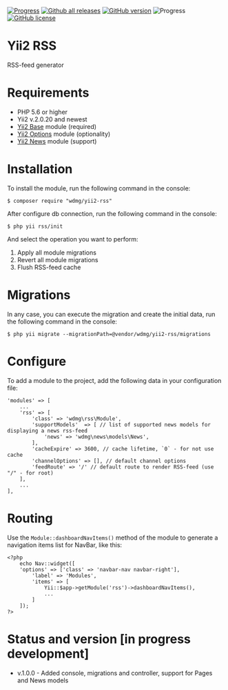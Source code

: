 [![Progress](https://img.shields.io/badge/required-Yii2_v2.0.13-blue.svg)](https://packagist.org/packages/yiisoft/yii2)
[![Github all releases](https://img.shields.io/github/downloads/wdmg/yii2-rss/total.svg)](https://GitHub.com/wdmg/yii2-rss/releases/)
[![GitHub version](https://badge.fury.io/gh/wdmg/yii2-rss.svg)](https://github.com/wdmg/yii2-rss)
![Progress](https://img.shields.io/badge/progress-in_development-red.svg)
[![GitHub license](https://img.shields.io/github/license/wdmg/yii2-rss.svg)](https://github.com/wdmg/yii2-rss/blob/master/LICENSE)

# Yii2 RSS
RSS-feed generator

# Requirements 
* PHP 5.6 or higher
* Yii2 v.2.0.20 and newest
* [Yii2 Base](https://github.com/wdmg/yii2-base) module (required)
* [Yii2 Options](https://github.com/wdmg/yii2-options) module (optionality)
* [Yii2 News](https://github.com/wdmg/yii2-news) module (support)

# Installation
To install the module, run the following command in the console:

`$ composer require "wdmg/yii2-rss"`

After configure db connection, run the following command in the console:

`$ php yii rss/init`

And select the operation you want to perform:
  1) Apply all module migrations
  2) Revert all module migrations
  3) Flush RSS-feed cache

# Migrations
In any case, you can execute the migration and create the initial data, run the following command in the console:

`$ php yii migrate --migrationPath=@vendor/wdmg/yii2-rss/migrations`

# Configure
To add a module to the project, add the following data in your configuration file:

    'modules' => [
        ...
        'rss' => [
            'class' => 'wdmg\rss\Module',
            'supportModels'  => [ // list of supported news models for displaying a news rss-feed
                'news' => 'wdmg\news\models\News',
            ],
            'cacheExpire' => 3600, // cache lifetime, `0` - for not use cache
            'channelOptions' => [], // default channel options
            'feedRoute' => '/' // default route to render RSS-feed (use "/" - for root)
        ],
        ...
    ],

# Routing
Use the `Module::dashboardNavItems()` method of the module to generate a navigation items list for NavBar, like this:

    <?php
        echo Nav::widget([
        'options' => ['class' => 'navbar-nav navbar-right'],
            'label' => 'Modules',
            'items' => [
                Yii::$app->getModule('rss')->dashboardNavItems(),
                ...
            ]
        ]);
    ?>

# Status and version [in progress development]
* v.1.0.0 - Added console, migrations and controller, support for Pages and News models